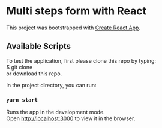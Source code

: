 # Multi steps form with React

This project was bootstrapped with [Create React App](https://github.com/facebook/create-react-app).

## Available Scripts

To test the application, first please clone this repo by typing:  
$ git clone  
or download this repo.

In the project directory, you can run:

### `yarn start`

Runs the app in the development mode.<br>
Open [http://localhost:3000](http://localhost:3000) to view it in the browser.


